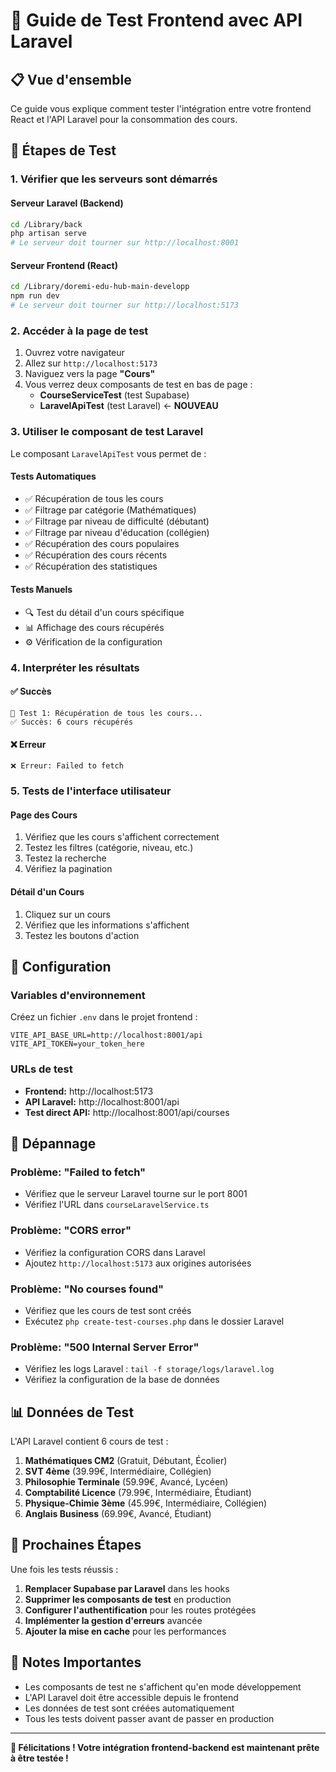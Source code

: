 # 🧪 Guide de Test Frontend avec API Laravel

## 📋 **Vue d'ensemble**

Ce guide vous explique comment tester l'intégration entre votre frontend React et l'API Laravel pour la consommation des cours.

## 🚀 **Étapes de Test**

### **1. Vérifier que les serveurs sont démarrés**

#### **Serveur Laravel (Backend)**
```bash
cd /Library/back
php artisan serve
# Le serveur doit tourner sur http://localhost:8001
```

#### **Serveur Frontend (React)**
```bash
cd /Library/doremi-edu-hub-main-developp
npm run dev
# Le serveur doit tourner sur http://localhost:5173
```

### **2. Accéder à la page de test**

1. Ouvrez votre navigateur
2. Allez sur `http://localhost:5173`
3. Naviguez vers la page **"Cours"**
4. Vous verrez deux composants de test en bas de page :
   - **CourseServiceTest** (test Supabase)
   - **LaravelApiTest** (test Laravel) ← **NOUVEAU**

### **3. Utiliser le composant de test Laravel**

Le composant `LaravelApiTest` vous permet de :

#### **Tests Automatiques**
- ✅ Récupération de tous les cours
- ✅ Filtrage par catégorie (Mathématiques)
- ✅ Filtrage par niveau de difficulté (débutant)
- ✅ Filtrage par niveau d'éducation (collégien)
- ✅ Récupération des cours populaires
- ✅ Récupération des cours récents
- ✅ Récupération des statistiques

#### **Tests Manuels**
- 🔍 Test du détail d'un cours spécifique
- 📊 Affichage des cours récupérés
- ⚙️ Vérification de la configuration

### **4. Interpréter les résultats**

#### **✅ Succès**
```
🔄 Test 1: Récupération de tous les cours...
✅ Succès: 6 cours récupérés
```

#### **❌ Erreur**
```
❌ Erreur: Failed to fetch
```

### **5. Tests de l'interface utilisateur**

#### **Page des Cours**
1. Vérifiez que les cours s'affichent correctement
2. Testez les filtres (catégorie, niveau, etc.)
3. Testez la recherche
4. Vérifiez la pagination

#### **Détail d'un Cours**
1. Cliquez sur un cours
2. Vérifiez que les informations s'affichent
3. Testez les boutons d'action

## 🔧 **Configuration**

### **Variables d'environnement**

Créez un fichier `.env` dans le projet frontend :

```env
VITE_API_BASE_URL=http://localhost:8001/api
VITE_API_TOKEN=your_token_here
```

### **URLs de test**

- **Frontend:** http://localhost:5173
- **API Laravel:** http://localhost:8001/api
- **Test direct API:** http://localhost:8001/api/courses

## 🐛 **Dépannage**

### **Problème: "Failed to fetch"**
- Vérifiez que le serveur Laravel tourne sur le port 8001
- Vérifiez l'URL dans `courseLaravelService.ts`

### **Problème: "CORS error"**
- Vérifiez la configuration CORS dans Laravel
- Ajoutez `http://localhost:5173` aux origines autorisées

### **Problème: "No courses found"**
- Vérifiez que les cours de test sont créés
- Exécutez `php create-test-courses.php` dans le dossier Laravel

### **Problème: "500 Internal Server Error"**
- Vérifiez les logs Laravel : `tail -f storage/logs/laravel.log`
- Vérifiez la configuration de la base de données

## 📊 **Données de Test**

L'API Laravel contient 6 cours de test :

1. **Mathématiques CM2** (Gratuit, Débutant, Écolier)
2. **SVT 4ème** (39.99€, Intermédiaire, Collégien)
3. **Philosophie Terminale** (59.99€, Avancé, Lycéen)
4. **Comptabilité Licence** (79.99€, Intermédiaire, Étudiant)
5. **Physique-Chimie 3ème** (45.99€, Intermédiaire, Collégien)
6. **Anglais Business** (69.99€, Avancé, Étudiant)

## 🎯 **Prochaines Étapes**

Une fois les tests réussis :

1. **Remplacer Supabase par Laravel** dans les hooks
2. **Supprimer les composants de test** en production
3. **Configurer l'authentification** pour les routes protégées
4. **Implémenter la gestion d'erreurs** avancée
5. **Ajouter la mise en cache** pour les performances

## 📝 **Notes Importantes**

- Les composants de test ne s'affichent qu'en mode développement
- L'API Laravel doit être accessible depuis le frontend
- Les données de test sont créées automatiquement
- Tous les tests doivent passer avant de passer en production

---

**🎉 Félicitations ! Votre intégration frontend-backend est maintenant prête à être testée !**
